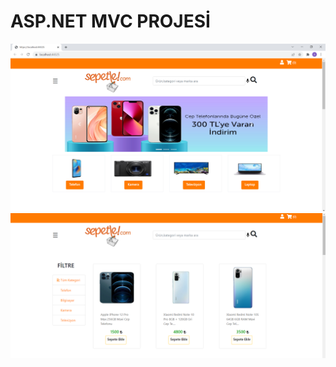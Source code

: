 # ASP.NET MVC PROJESİ
![Anasayfa](https://github.com/serkan1st1/ecommerce-asp.net-mvc/blob/master/image/Anasayfa.PNG)
![Ürünler](https://github.com/serkan1st1/ecommerce-asp.net-mvc/blob/master/image/%C3%9Cr%C3%BCnler.PNG)
